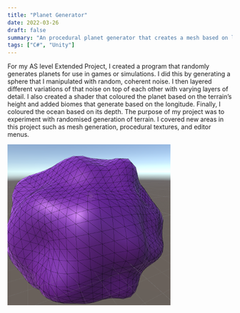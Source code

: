 ```yaml
---
title: "Planet Generator"
date: 2022-03-26
draft: false
summary: "An procedural planet generator that creates a mesh based on layers of noise and shades it."
tags: ["C#", "Unity"]
---
```


For my AS level Extended Project, I created a program that randomly generates planets for use in games or simulations. I did this by generating a sphere that I manipulated with random, coherent noise. I then layered different variations of that noise on top of each other with varying layers of detail. I also created a shader that coloured the planet based on the terrain’s height and added biomes that generate based on the longitude. Finally, I coloured the ocean based on its depth. The purpose of my project was to experiment with randomised generation of terrain. I covered new areas in this project such as mesh generation, procedural textures, and editor menus.

![Image of noise applied to a spherical mesh](noise-ball.png)